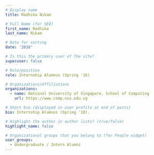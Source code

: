 ```yaml
---
# Display name
title: Radhika Nikam

# Full Name (for SEO) 
first_name: Radhika
last_name: Nikam

# Date for sorting
date: '2018'

# Is this the primary user of the site?
superuser: false

# Role/position
role: Internship Alumnus (Spring '18)

# Organizations/Affiliations
organizations:
  - name: National University of Singapore, School of Computing
    url: https://www.comp.nus.edu.sg

# Short bio (displayed in user profile at end of posts)
bio: Internship Alumnus (Spring '18). 

# Highlight the author in author lists? (true/false)
highlight_name: false

# Organizational groups that you belong to (for People widget)
user_groups:
  - Undergraduate / Intern Alumni
---
```

